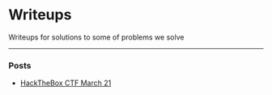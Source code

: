 # Writeups
Writeups for solutions to some of problems we solve

----
### Posts

 - [HackTheBox CTF March 21](./writeups/CHTB04-21.md)


